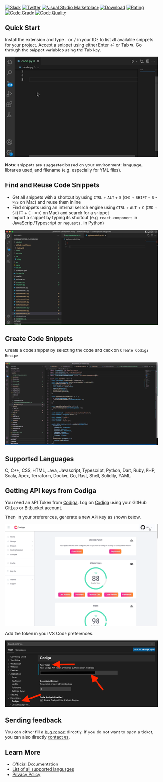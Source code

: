 [![Slack](https://img.shields.io/badge/Slack-@codigahq.svg?logo=slack)](https://join.slack.com/t/codigahq/shared_invite/zt-9hvmfwie-9BUVFwZDwvpIGlkHv2mzYQ)
[![Twitter](https://img.shields.io/badge/Twitter-getcodiga-blue?logo=twitter&logoColor=blue&color=blue)](https://twitter.com/getcodiga)
[![Visual Studio Marketplace](https://vsmarketplacebadge.apphb.com/installs-short/codiga.vscode-plugin.svg?style=flat-square)](https://marketplace.visualstudio.com/items?itemName=codiga.vscode-plugin)
[![Download](https://vsmarketplacebadge.apphb.com/downloads-short/codiga.vscode-plugin.svg)](https://marketplace.visualstudio.com/items?itemName=codiga.vscode-plugin)
[![Rating](https://vsmarketplacebadge.apphb.com/rating-short/codiga.vscode-plugin.svg)](https://marketplace.visualstudio.com/items?itemName=codiga.vscode-plugin)
[![Code Grade](https://api.codiga.io/project/29693/status/svg)](https://app.codiga.io/public/project/29693/vscode-plugin/dashboard)
[![Code Quality](https://api.codiga.io/project/29693/score/svg)](https://app.codiga.io/public/project/29693/vscode-plugin/dashboard)

## Quick Start

Install the extension and type `.` or `/` in your IDE to list all available snippets for your project. Accept a snippet using either Enter ↩ or Tab ↹. Go through the snippet variables using the Tab key.

![Use of recipe in Python](images/vscode-read-file.gif)

**Note**: snippets are suggested based on your environment: language, libraries used, and filename (e.g. especially for YML files).

## Find and Reuse Code Snippets

- Get all snippets with a shortcut by using `CTRL` + `ALT` + `S` (`CMD` + `SHIFT` + `S` - `⌘⇧S` on Mac) and reuse them inline
- Find snippets using an internal search engine using `CTRL` + `ALT` + `C` (`CMD` + `SHIFT` + `C` - `⌘⇧C` on Mac) and search for a snippet
- Import a snippet by typing its shortcut (e.g. `react.component` in JavaScript/Typescript or `requests.` in Python)

![Coding Assistant to find snippets](images/vscode-coding-assistant.gif)

## Create Code Snippets

Create a code snippet by selecting the code and click on `Create Codiga Recipe`

![Use of recipe in Python](images/vscode-create-recipe.gif)

## Supported Languages

C, C++, CSS, HTML, Java, Javascript, Typescript, Python, Dart, Ruby, PHP, Scala, Apex, Terraform, Docker, Go, Rust, Shell, Solidity, YAML.

## Getting API keys from Codiga

You need an API Token from [Codiga](https://codiga.io).
Log on [Codiga](https://app.codiga.io) using your GitHub, GitLab or Bitbucket account.

Then, in your preferences, generate a new API key as shown below.

![Generate API Token on Codiga](images/api-token-creation.gif)

Add the token in your VS Code preferences.

![Enter your API keys](images/configuration.png)

## Sending feedback

You can either fill a [bug report](https://github.com/codiga/vscode-plugin/issues) directly.
If you do not want to open a ticket, you can also directly [contact us](https://codiga.io/contact).

## Learn More

- [Official Documentation](https://doc.codiga.io/docs/coding-assistant/coding-assistant-vscode/)
- [List of all supported languages](https://doc.codiga.io/docs/faq/#what-languages-are-supported)
- [Privacy Policy](https://www.codiga.io/privacy)
